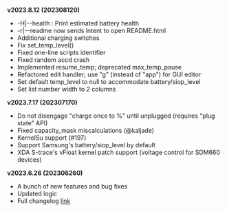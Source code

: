 **v2023.8.12 (202308120)**
- -H|--health <mAh>: Print estimated battery health
- -r|--readme now sends intent to open README.html
- Additional charging switches
- Fix set_temp_level()
- Fixed one-line scripts identifier
- Fixed random accd crash
- Implemented resume_temp; deprecated max_temp_pause
- Refactored edit handler; use "g" (instead of "app") for GUI editor
- Set default temp_level to null to accommodate battery/siop_level
- Set list number width to 2 columns

**v2023.7.17 (202307170)**
- Do not disengage "charge once to %" until unplugged (requires "plug state" API)
- Fixed capacity_mask miscalculations (@kaljade)
- KernelSu support (#197)
- Support Samsung's battery/siop_level by default
- XDA S-trace's vFloat kernel patch support (voltage control for SDM660 devices)

**v2023.6.26 (202306260)**
* A bunch of new features and bug fixes
* Updated logic
* Full changelog [link](https://github.com/VR-25/acc/compare/v2022.6.4...v2023.6.26)
